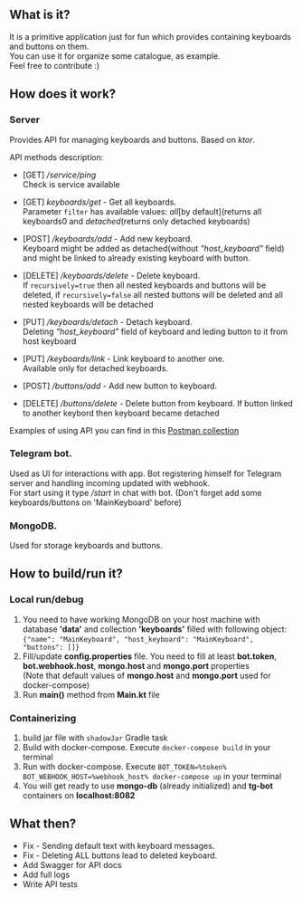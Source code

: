 ## What is it?
It is a primitive application just for fun which provides containing keyboards and buttons on them.<br>
You can use it for organize some catalogue, as example.<br>
Feel free to contribute :)

## How does it work?
### Server
Provides API for managing keyboards and buttons. Based on *ktor*.

API methods description:
- [GET] */service/ping*<br>
Check is service available

- [GET] *keyboards/get* - Get all keyboards.<br>
Parameter ```filter``` has available values: *all*[by default](returns all keyboards0 and *detached*(returns only detached keyboards)
- [POST] */keyboards/add* - Add new keyboard.<br>
Keyboard might be added as detached(without *"host_keyboard"* field) and might be linked to already existing keyboard with button.
- [DELETE] */keyboards/delete* - Delete keyboard.<br>
If ```recursively=true``` then all nested keyboards and buttons will be deleted, if ```recursively=false``` all nested buttons will be deleted and all nested keyboards will be detached
- [PUT] */keyboards/detach* - Detach keyboard.<br>
Deleting *"host_keyboard"* field of keyboard and leding button to it from host keyboard
- [PUT] */keyboards/link* - Link keyboard to another one.<br>
Available only for detached keyboards.

- [POST] */buttons/add* - Add new button to keyboard.
- [DELETE] */buttons/delete* - Delete button from keyboard. If button linked to another keybord then keyboard became detached 

Examples of using API you can find in this [Postman collection](https://github.com/mkfl3x/tg-bot/blob/main/postman_collection.json)

### Telegram bot.
Used as UI for interactions with app.
Bot registering himself for Telegram server and handling incoming updated with webhook.<br>
For start using it type */start* in chat with bot. (Don't forget add some keyboards/buttons on 'MainKeyboard' before)

### MongoDB. 
Used for storage keyboards and buttons.

## How to build/run it?

### Local run/debug
  1. You need to have working MongoDB on your host machine with database **'data'** and collection **'keyboards'** filled with following object:<br>
  ```{"name": "MainKeyboard", "host_keyboard": "MainKeyboard", "buttons": []}```
  2. Fill/update **config.properties** file. You need to fill at least **bot.token**, **bot.webhook.host**, **mongo.host** and **mongo.port** properties<br>
  (Note that default values of **mongo.host** and **mongo.port** used for docker-compose)
  3. Run **main()** method from **Main.kt** file

### Containerizing
  1. build jar file with ```shadowJar``` Gradle task
  2. Build with docker-compose. Execute ```docker-compose build``` in your terminal
  3. Run with docker-compose. Execute ```BOT_TOKEN=%token% BOT_WEBHOOK_HOST=%webhook_host% docker-compose up``` in your terminal<br>
  4. You will get ready to use **mongo-db** (already initialized) and **tg-bot** containers on **localhost:8082**
  
## What then?
- Fix - Sending default text with keyboard messages.
- Fix - Deleting ALL buttons lead to deleted keyboard.
- Add Swagger for API docs
- Add full logs
- Write API tests
